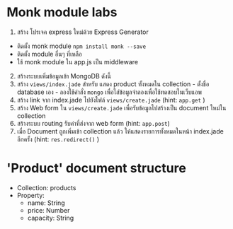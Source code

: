# Monk module labs
1. สร้าง โปรเจค express ใหม่ด้วย Express Generator
  - ติดตั้ง monk module `npm install monk --save`
  - ติดตั้ง module อื่นๆ ที่เหลือ
  - ใช้ monk module ใน app.js เป็น middleware

2. สร้างระบบเพิ่มข้อมูลเข้า MongoDB ดังนี้
  1. สร้าง `views/index.jade` สำหรับ แสดง product ทั้งหมดใน collection
    - ตั้งชื่อ database เอง
    - ลองใช้คำสั่ง `mongo` เพื่อใส่ข้อมูลจำลองเพื่อใช้ทดสอบในเว็บแอพ
  2. สร้าง link จาก index.jade ไปยังไฟล์ `views/create.jade` (hint: `app.get` )
  3. สร้าง Web form ใน `views/create.jade` เพื่อรับข้อมูลไปสร้างเป็น document ใหม่ใน collection
  4. สร้างระบบ routing รับค่าที่ส่งจาก web form (hint: `app.post`)
  5. เมื่อ Document ถูกเพิ่มเข้า collection แล้ว ให้แสดงรายการทั้งหมดในหน้า index.jade อีกครั้ง (hint: `res.redirect()` )
  
# 'Product' document structure

- Collection: products
- Property:
  - name: String
  - price: Number
  - capacity: String
